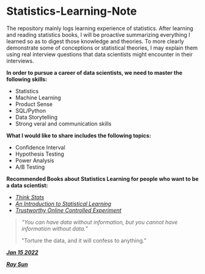 # Statistics-Learning-Note

The repository mainly logs learning experience of statistics. After learning and reading statistics books, I will be proactive summarizing everything I learned so as to digest those knowledge and theories. To more clearly demonstrate some of conceptions or statistical theories, I may explain them using real interview questions that data scientists might encounter in their interviews. 



**In order to pursue a career of data scientists, we need to master the following skills:**

- Statistics
- Machine Learning
- Product Sense
- SQL/Python
- Data Storytelling
- Strong veral and communication skills


**What I would like to share includes the following topics:**

- Confidence Interval
- Hypothesis Testing
- Power Analysis
- A/B Testing



**Recommended Books about Statistics Learning for people who want to be a data scientist:**

- [*Think Stats*](https://github.com/rayhezack/books/blob/main/thinkstats2.pdf)
- [*An Introduction to Statistical Learning*](https://github.com/rayhezack/books/blob/main/Book%201%20An%20Introduction%20to%20Statistical%20Learning.pdf)
- [*Trustworthy Online Controlled Experiment*](https://github.com/rayhezack/books/blob/main/Trustworthy%20Online%20Controlled%20Experiments%20by%20Ron%20Kohavi%20Diane%20Tang%20Ya%20Xu%20(z-lib.org).mobi.pdf)



>  *“You can have data without information, but you cannot have information without data.”* 
>
> "Torture the data, and it will confess to anything."





***<u>Jan 15 2022</u>***

***<u>Ray Sun</u>***

